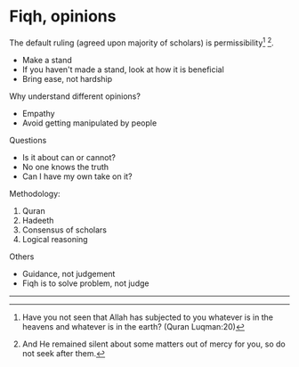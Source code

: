 # Fiqh, opinions

The default ruling (agreed upon majority of scholars) is permissibility[^subjected] [^silent].

* Make a stand
* If you haven't made a stand, look at how it is beneficial
* Bring ease, not hardship

Why understand different opinions?
* Empathy
* Avoid getting manipulated by people

Questions
* Is it about can or cannot?
* No one knows the truth
* Can I have my own take on it?

Methodology:
1. Quran
2. Hadeeth
3. Consensus of scholars
4. Logical reasoning

Others
* Guidance, not judgement
* Fiqh is to solve problem, not judge

---

[^subjected]: Have you not seen that Allah has subjected to you whatever is in the heavens and whatever is in the earth? (Quran Luqman:20)

[^silent]: And He remained silent about some matters out of mercy for you, so do not seek after them.
